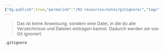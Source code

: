 ```yaml
---
{"dg-publish":true,"permalink":"/02-resources/notes/gitignore/","tags":["git/gitignore"],"noteIcon":"","updated":"2025-09-05T10:12:28.000+02:00"}
---
```


>Das ist keine Anweisung, sondern eine Datei, in die du alle Verzeichnisse und Dateien eintragen kannst. Dadurch werden sie von Git ignoriert.
```bash
.gitignore
```
